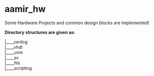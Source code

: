 # aamir_hw
Some Hardware Projects and common design blocks are implemented!

**Directory structures are given as:** 

|____verilog                                                                                   
|____vhdl                                          
|____uvm                                                        
|____sv                                                           
|____hls                                                
|____scripting                                           
